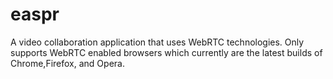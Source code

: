 easpr
=====
A video collaboration application that uses WebRTC technologies. Only supports WebRTC enabled browsers which currently are the latest builds of Chrome,Firefox, and Opera.
